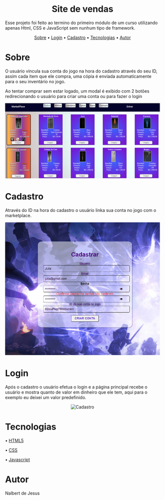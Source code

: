 <h1 align="center"> Site de vendas</h1>

<p> Esse projeto foi feito ao termino do primeiro módulo de um curso utilizando apenas Html, CSS e JavaScript sem nunhum tipo de framework. </p>

<p align = "center">
<a href="#sobre">Sobre</a> •
<a href="#login">Login</a> •
<a href="#cadastro">Cadastro</a> •
<a href="#tecnologias">Tecnologias</a> •
<a href="#autor">Autor</a>
</p>

# Sobre

<p>O usuário vincula sua conta do jogo na hora do cadastro através do seu ID, assim cada item que ele compra, uma cópia é enviada automaticamente para o seu inventário no jogo.</p>
<p>Ao tentar comprar sem estar logado, um modal é exibido com 2 botões redirecionando o usuário para criar uma conta ou para fazer o login</p>

<p align="center">
 <img alt="Verificação" title="Verificação" src="./assets/Animação.gif">
 </p>

# Cadastro

Através do ID na hora do cadastro o usuário linka sua conta no jogo com o marketplace.
<p align="center">
 <img alt="Cadastro" title="Cadastro" src="./assets/cadastro.gif">
 </p>

# Login

Após o cadastro o usuário efetua o login e a página principal recebe o usuário e mostra quanto de valor em dinheiro que ele tem, aqui para o exemplo eu deixei um valor predefinido.
<p align="center">
 <img alt="Cadastro" title="Cadastro" src="./assets/login.gif">
 </p>


# Tecnologias
<p>• <a href="#">HTML5</a></p> 
<p>• <a href="#">CSS</a> </p> 
<p>• <a href="#">Javascript</a> </p> 

# Autor

<p>Nalbert de Jesus </p>
